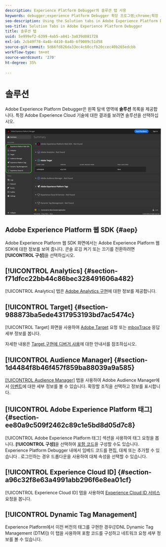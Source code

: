```yaml
---
description: Experience Platform Debugger의 솔루션 탭 사용
keywords: debugger;experience Platform Debugger 확장 프로그램;chrome;확장 프로그램;요약;지우기;요청;솔루션;솔루션;정보;analytics;target;audience manager;media optimizer;amo;id 서비스
seo-description: Using the Solution tabs in Adobe Experience Platform Debugger
seo-title: Solution Tabs in Adobe Experience Platform Debugger
title: 솔루션 탭
uuid: 5e999ef2-6399-4ab5-a841-3a839d081728
exl-id: 2cb49f78-4a4b-4410-8a4b-6f9009c51d58
source-git-commit: 5d66fd826da33ec4c60ccfb20ccec40b265edcbb
workflow-type: tm+mt
source-wordcount: '270'
ht-degree: 35%

---
```


# 솔루션

Adobe Experience Platform Debugger은 왼쪽 탐색 영역에 **솔루션** 목록을 제공합니다. 특정 Adobe Experience Cloud 기술에 대한 결과를 보려면 솔루션을 선택하십시오.

![디버거 UI에 표시된 사용 가능한 솔루션 목록](../images/solutions/overview/left-nav.png)

## Adobe Experience Platform 웹 SDK {#aep}

Adobe Experience Platform 웹 SDK 화면에서는 Adobe Experience Platform 웹 SDK에 대한 정보를 보여 줍니다. 콘솔 로깅 켜기 또는 끄기를 전환하려면 **[!UICONTROL 구성]**&#x200B;을 선택하십시오.

## [!UICONTROL Analytics] {#section-f71dfcc22bb44c86bec328491606a482}

[!UICONTROL Analytics] 탭은 [Adobe Analytics 구현](https://experienceleague.adobe.com/docs/analytics/implementation/home.html?lang=ko)에 대한 정보를 제공합니다.

## [!UICONTROL Target] {#section-988873ba5ede4317953193bd7ac5474c}

[!UICONTROL Target] 화면을 사용하여 [Adobe Target](https://experienceleague.adobe.com/docs/target/using/target-home.html?lang=ko) 요청 또는 [mboxTrace](https://experienceleague.adobe.com/docs/target/using/activities/troubleshoot-activities/content-trouble.html?lang=ko#section_256FCF7C14BB435BA2C68049EF0BA99E) 응답 세부 정보를 봅니다.

자세한 내용은 [Target 구현에 디버거 사용](./target.md)에 대한 안내서를 참조하십시오.

## [!UICONTROL Audience Manager] {#section-1d4484f8b46f457f859ba88039a9a585}

[[!UICONTROL Audience Manager]](https://experienceleague.adobe.com/docs/audience-manager/user-guide/aam-home.html?lang=ko) 탭을 사용하여 Adobe Audience Manager에서 [이벤트](https://experienceleague.adobe.com/docs/audience-manager/user-guide/api-and-sdk-code/dcs/dcs-event-calls/dcs-event-calls.html?lang=ko)에 대한 세부 정보를 볼 수 있습니다. 확장할 조직을 선택하고 정보를 표시합니다.

## [!UICONTROL Adobe Experience Platform 태그] {#section-ee80a9c509f2462c89c1e5bd8d05d7c8}

[!UICONTROL Adobe Experience Platform 태그] 섹션을 사용하여 태그 요청을 봅니다. **[!UICONTROL 구성]**&#x200B;을 선택하여 [포함 코드](../../tags/ui/publishing/environments.md#embed-code)을 구성할 수도 있습니다. Experience Platform Debugger 내에서 임베드 코드를 편집, 대체 또는 추가할 수 있습니다 . 로그인하는 경우 드롭다운을 사용하여 대체 속성을 선택할 수 있습니다.

## [!UICONTROL Experience Cloud ID] {#section-a96c32f8e63a4991abb296f6e8ea01cf}

[!UICONTROL Experience Cloud ID] 탭을 사용하여 [Experience Cloud ID 서비스](https://experienceleague.adobe.com/docs/id-service/using/home.html?lang=ko) 요청을 봅니다.

## [!UICONTROL Dynamic Tag Management]

Experience Platform에서 이전 버전의 태그를 구현한 경우([!DNL Dynamic Tag Management (DTM)]) 이 탭을 사용하여 포함 코드를 구성하고 네트워크 요청 세부 정보를 볼 수 있습니다.
